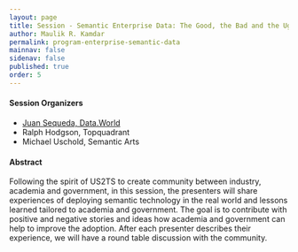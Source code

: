 ```yaml
---
layout: page
title: Session - Semantic Enterprise Data: The Good, the Bad and the Ugly
author: Maulik R. Kamdar
permalink: program-enterprise-semantic-data
mainnav: false
sidenav: false
published: true
order: 5
---
```


#### Session Organizers
- [Juan Sequeda, Data.World](http://juansequeda.com/)
- Ralph Hodgson, Topquadrant
- Michael Uschold, Semantic Arts

#### Abstract
Following the spirit of US2TS to create community between industry, academia and government, in this session, the presenters will share experiences of deploying semantic technology in the real world and lessons learned tailored to academia and government. The goal is to contribute with positive and negative stories and ideas how academia and government can help to improve the adoption. After each presenter describes their experience, we will have a round table discussion with the community. 
